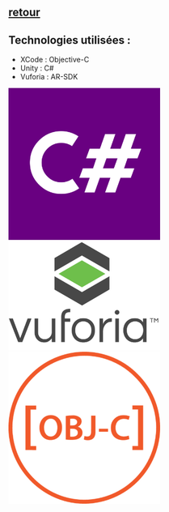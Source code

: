 ## [retour](/Readme.md)

## Technologies utilisées :

- XCode : Objective-C
- Unity : C#
- Vuforia : AR-SDK

<img src="/Images/CSharpLogo.png" alt="c#" width="300">
<img src="/Images/vuforia_logo.png" alt="vuforia" width="300">
<img src="/Images/objc_logo.png" alt="objc" width="300">
